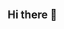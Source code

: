 ## Hi there 👋

<!--
**amritambastha4/amritambastha4** is a ✨ _special_ ✨ repository because its `README.md` (this file) appears on your GitHub profile.

Here are some ideas to get you started:

- 🔭 I’m currently working on IOT
- 🌱 I’m currently learning ...
- 👯 I’m looking to collaborate on Weather Api App
- 🤔 I’m looking for help with ...
- 💬 Ask me about ...
- 📫 How to reach me: ...
- 😄 Pronouns: ...
- ⚡ Fun fact: I am an Enginner
-->
